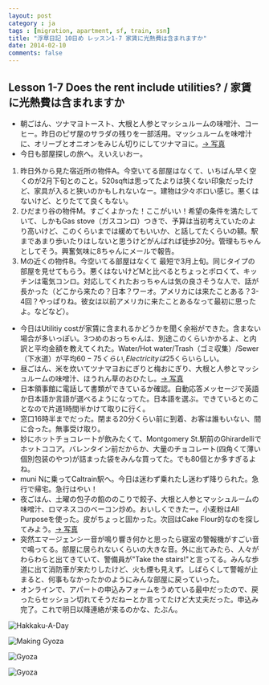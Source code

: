 ```yaml
---
layout: post
category : ja
tags : [migration, apartment, sf, train, ssn]
title: "浮草日記 10日め レッスン1-7 家賃に光熱費は含まれますか"
date: 2014-02-10
comments: false
---
```


## Lesson 1-7 Does the rent include utilities? / 家賃に光熱費は含まれますか

* 朝ごはん、ツナマヨトースト、大根と人参とマッシュルームの味噌汁、コーヒー。昨日のピザ屋のサラダの残りを一部活用。マッシュルームを味噌汁に、オリーブとオニオンをみじん切りにしてツナマヨに。[-> 写真](http://instagram.com/p/kQGKjMlDbF/)&nbsp; 
* 今日も部屋探しの旅へ。えいえいおー。 &nbsp; 
 1. 昨日外から見た宿近所の物件A。今空いてる部屋はなくて、いちばん早く空くのが2月下旬とのこと。520sqftは思ってたよりは狭くない印象だったけど、家具が入ると狭いのかもしれないなー。建物は少々ボロい感じ。悪くはないけど、とりたてて良くもない。
 2. ひだまり谷の物件M。すごくよかった！ここがいい！希望の条件を満たしていて、しかもGas stove（ガスコンロ）つきで、予算は当初考えていたのより高いけど、このくらいまでは緩めてもいいか、と話してたくらいの額。駅まであまり歩いたりはしないと思うけどがんばれば徒歩20分。管理もちゃんとしてそう。興奮気味に8ちゃんにメールで報告。
 3. Mの近くの物件B。今空いてる部屋はなくて 最短で3月上旬。同じタイプの部屋を見せてもらう。悪くはないけどMと比べるとちょっとボロくて、キッチンは電気コンロ。対応してくれたおっちゃんは気の良さそうな人で、話が長かった（どこから来たの？日本？ワーオ。アメリカには来たことある？3-4回？やっぱりね。彼女は以前アメリカに来たことあるなって最初に思ったよ。などなど）。
* 今日はUtilitiy costが家賃に含まれるかどうかを聞く余裕ができた。含まない場合が多いっぽい。3つめのおっちゃんは、別途このくらいかかるよ、と内訳と平均金額を教えてくれた。Water/Hot water/Trash（ゴミ収集）/Sewer（下水道）が平均$60-75くらい, Electricityは$25くらいらしい。
* 昼ごはん、米を炊いてツナマヨおにぎりと梅おにぎり、大根と人参とマッシュルームの味噌汁、ほうれん草のおひたし。[-> 写真](http://instagram.com/p/kQGSpulDbW/)&nbsp; 
* 日本領事館に電話して書類ができているか確認。自動応答メッセージで英語か日本語か言語が選べるようになってた。日本語を選ぶ。できているとのことなので片道1時間半かけて取りに行く。&nbsp; 
* 窓口16時半までだった。閉まる20分くらい前に到着、お客は誰もいない、間に合った。無事受け取り。&nbsp; 
* 妙にホットチョコレートが飲みたくて、Montgomery St.駅前のGhirardelliでホットココア。バレンタイン前だからか、大量のチョコレート(四角くて薄い個別包装のやつ)が詰まった袋をみんな買ってた。でも80個とか多すぎるよね。&nbsp; 
* muni Nに乗ってCaltrain駅へ。今日は迷わず乗れたし迷わず降りられた。急行で帰宅。急行はやい！&nbsp; 
* 夜ごはん、土曜の包子の餡ののこりで餃子、大根と人参とマッシュルームの味噌汁、ロマネスコのベーコン炒め。おいしくできたー。小麦粉はAll Purposeを使った。皮がちょっと固かった。次回はCake Flour的なのを探してみよう。[-> 写真](http://instagram.com/p/kQvhVslDSU/) 
* 突然エマージェンシー音が鳴り響き何かと思ったら寝室の警報機がすごい音で鳴ってる。部屋に居られないくらいの大きな音。外に出てみたら、人々がわらわらと出てきていて、警備員が"Take the stairs!"と言ってる。みんな歩道に出て消防車が来たりしたけど、火も煙も見えず。しばらくして警報が止まると、何事もなかったかのようにみんな部屋に戻っていった。&nbsp; 
* オンラインで、アパートの申込みフォームをうめている最中だったので、戻ったらセッション切れてそうだねーとか言ってたけど大丈夫だった。申込み完了。これで明日以降連絡が来るのかな、たぶん。&nbsp; 


![Hakkaku-A-Day](https://lh6.googleusercontent.com/-qLxAu-CGAns/Uvq3OzNFIDI/AAAAAAAB44U/FR9zviMVPew/w620-h465-no/P1150259.JPG)

![Making Gyoza](https://lh3.googleusercontent.com/-1-vvh9sFKeU/Uvme0-bb9DI/AAAAAAAB4mE/XTRJQJoI0X0/w620-h465-no/P1150241.JPG)

![Gyoza](https://lh4.googleusercontent.com/-FKHcy4_4pH4/UvmezmuVhEI/AAAAAAAB4l4/46tjg0Wjrso/w620-h465-no/P1150248.JPG)

![Gyoza](https://lh3.googleusercontent.com/-SczgzFW54LY/Uvmeuxk72jI/AAAAAAAB4lU/TpU-6SgIMjE/w620-h465-no/P1150254.JPG)
